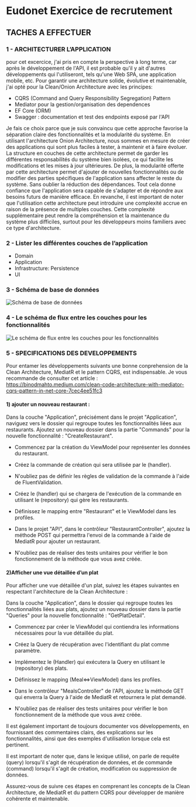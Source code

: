 # Eudonet Exercice de recrutement

## TACHES A EFFECTUER

### 1 - ARCHITECTURER L’APPLICATION

pour cet excercice, j'ai pris en compte la perspective à long terme, car après le développement de l'API, il est probable qu'il y ait d'autres développements qui l'utiliseront, tels qu'une Web SPA, une application mobile, etc. Pour garantir une architecture solide, évolutive et maintenable, j'ai opté pour la Clean/Onion Architecture avec les principes:
* CQRS (Command and Query Responsibility Segregation) Pattern
* Mediator pour la gestion/organisation des dependences
* EF Core (ORM)
* Swagger : documentation et test des endpoints exposé par l'API

Je fais ce choix parce que je suis convaincu que cette approche favorise la séparation claire des fonctionnalités et la modularité du système. En utilisant l'architecture Onion Architecture, nous sommes en mesure de créer des applications qui sont plus faciles à tester, à maintenir et à faire évoluer. La structure en couches de cette architecture permet de garder les différentes responsabilités du système bien isolées, ce qui facilite les modifications et les mises à jour ultérieures. De plus, la modularité offerte par cette architecture permet d'ajouter de nouvelles fonctionnalités ou de modifier des parties spécifiques de l'application sans affecter le reste du système. Sans oublier la réduction des dépendances. Tout cela donne confiance que l'application sera capable de s'adapter et de répondre aux besoins futurs de manière efficace. 
En revanche, il est important de noter que l'utilisation cette architecture peut introduire une complexité accrue en raison de la présence de multiples couches. Cette complexité supplémentaire peut rendre la compréhension et la maintenance du système plus difficiles, surtout pour les développeurs moins familiers avec ce type d'architecture. 

### 2 - Lister les différentes couches de l’application

* Domain
* Application
* Infrastructure: Persistence
* UI

### 3 - Schéma de base de données
![Schéma de base de données](https://i.ibb.co/6bXK33z/schema-bd.jpg)

### 4 - Le schéma de flux entre les couches pour les fonctionnalités
![Le schéma de flux entre les couches pour les fonctionnalités](https://i.ibb.co/4t0B3Ht/flux.png)

### 5 - SPECIFICATIONS DES DEVELOPPEMENTS

Pour entamer les développements suivants une bonne conprehension de la Clean Architecture, MediatR et le pattern CQRS, est indispensable. Je vous recommande de consulter cet article : https://binodmahto.medium.com/clean-code-architecture-with-mediator-cqrs-pattern-in-net-core-7cec4ee51fc3

#### 1) ajouter un nouveau restaurant :

Dans la couche "Application", précisément dans le projet "Application", naviguez vers le dossier qui regroupe toutes les fonctionnalités liées aux restaurants. Ajoutez un nouveau dossier dans la partie "Commands" pour la nouvelle fonctionnalité : "CreateRestaurant".

* Commencez par la création du ViewModel pour représenter les données du restaurant.

* Créez la commande de création qui sera utilisée par le (handler).

* N'oubliez pas de définir les règles de validation de la commande à l'aide de FluentValidation.

* Créez le (handler) qui se chargera de l'exécution de la commande en utilisant le (repository) qui gère les restaurants.

* Définissez le mapping entre "Restaurant" et le ViewModel dans les profiles.

* Dans le projet "API", dans le contrôleur "RestaurantController", ajoutez la méthode POST qui permettra l'envoi de la commande à l'aide de MediatR pour ajouter un restaurant.

* N'oubliez pas de réaliser des tests unitaires pour vérifier le bon fonctionnement de la méthode que vous avez créée.

#### 2)Afficher une vue détaillée d’un plat 

Pour afficher une vue détaillée d'un plat, suivez les étapes suivantes en respectant l'architecture de la Clean Architecture :

Dans la couche "Application", dans le dossier qui regroupe toutes les fonctionnalités liées aux plats, ajoutez un nouveau dossier dans la partie "Queries" pour la nouvelle fonctionnalité : "GetPlatDetail".

* Commencez par créer le ViewModel qui contiendra les informations nécessaires pour la vue détaillée du plat.

* Créez la Query de récupération avec l'identifiant du plat comme paramètre.

* Implémentez le (Handler) qui exécutera la Query en utilisant le (repository) des plats.

* Définissez le mapping (Meal<=>ViewModel) dans les profiles.

* Dans le contrôleur "MealsController" de l'API, ajoutez la méthode GET qui enverra la Query à l'aide de MediatR et retournera le plat demandé.

* N'oubliez pas de réaliser des tests unitaires pour vérifier le bon fonctionnement de la méthode que vous avez créée.

Il est également important de toujours documenter vos développements, en fournissant des commentaires clairs, des explications sur les fonctionnalités, ainsi que des exemples d'utilisation lorsque cela est pertinent.

Il est important de noter que, dans le lexique utilisé, on parle de requête (query) lorsqu'il s'agit de récupération de données, et de commande (command) lorsqu'il s'agit de création, modification ou suppression de données.

Assurez-vous de suivre ces étapes en comprenant les concepts de la Clean Architecture, de MediatR et du pattern CQRS pour développer de manière cohérente et maintenable.